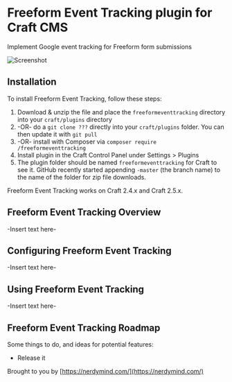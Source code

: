 # Freeform Event Tracking plugin for Craft CMS

Implement Google event tracking for Freeform form submissions

![Screenshot](resources/screenshots/plugin_logo.png)

## Installation

To install Freeform Event Tracking, follow these steps:

1. Download & unzip the file and place the `freeformeventtracking` directory into your `craft/plugins` directory
2.  -OR- do a `git clone ???` directly into your `craft/plugins` folder.  You can then update it with `git pull`
3.  -OR- install with Composer via `composer require /freeformeventtracking`
4. Install plugin in the Craft Control Panel under Settings > Plugins
5. The plugin folder should be named `freeformeventtracking` for Craft to see it.  GitHub recently started appending `-master` (the branch name) to the name of the folder for zip file downloads.

Freeform Event Tracking works on Craft 2.4.x and Craft 2.5.x.

## Freeform Event Tracking Overview

-Insert text here-

## Configuring Freeform Event Tracking

-Insert text here-

## Using Freeform Event Tracking

-Insert text here-

## Freeform Event Tracking Roadmap

Some things to do, and ideas for potential features:

* Release it

Brought to you by [https://nerdymind.com/](https://nerdymind.com/)

